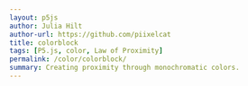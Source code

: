 ```yaml
---  
layout: p5js
author: Julia Hilt
author-url: https://github.com/piixelcat
title: colorblock
tags: [P5.js, color, Law of Proximity]
permalink: /color/colorblock/
summary: Creating proximity through monochromatic colors.
---
```

